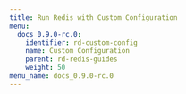 ```yaml
---
title: Run Redis with Custom Configuration
menu:
  docs_0.9.0-rc.0:
    identifier: rd-custom-config
    name: Custom Configuration
    parent: rd-redis-guides
    weight: 50
menu_name: docs_0.9.0-rc.0
---
```


